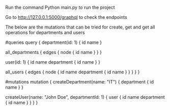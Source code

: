 Run the command Python main.py to run the project

Go to http://127.0.0.1:5000/graphql to check the endpoints

The below are the mutations that can be tried for create, get and get all operations for departments and users

#queries
query {
  department(id: 1) {
    id
    name
  }
  
  all_departments {
    edges {
      node {
        id
        name
      }
    }
  }
  
  user(id: 1) {
    id
    name
    department {
      id
      name
    }
  }
  
  all_users {
    edges {
      node {
        id
        name
        department {
          id
          name
        }
      }
    }
  }
}


#mutations
mutation {
  createDepartment(name: "IT") {
    department {
      id
      name
    }
  }
  
  createUser(name: "John Doe", departmentId: 1) {
    user {
      id
      name
      department {
        id
        name
      }
    }
  }
}
